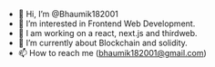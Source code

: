 - 👋 Hi, I’m @Bhaumik182001
- 👀 I’m interested in Frontend Web Development.
- 🔭 I am working on a react, next.js and thirdweb.
- 🌱 I’m currently about Blockchain and solidity.
- 📫 How to reach me (bhaumik182001@gmail.com)


